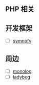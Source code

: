 PHP 相关
---------

## 开发框架

- [ ] [symnofy](http://symfony.cn/)


## 周边

- [ ] [monolog](https://github.com/Seldaek/monolog)
- [ ] [ladybug](https://github.com/raulfraile/ladybug)
